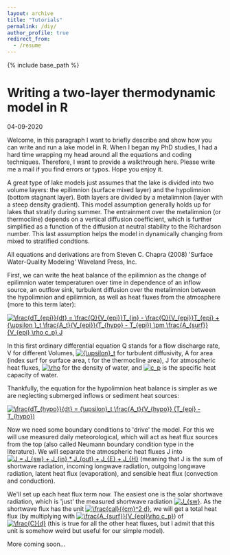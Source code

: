 ```yaml
---
layout: archive
title: "Tutorials"
permalink: /diy/
author_profile: true
redirect_from:
  - /resume
---
```


{% include base_path %}

# Writing a two-layer thermodynamic model in R
04-09-2020

Welcome, in this paragraph I want to briefly describe and show how you can write and run a lake model in R. When I began my PhD studies, I had a hard time wrapping my head around all the equations and coding techniques. Therefore, I want to provide a walkthrough here. Please write me a mail if you find errors or typos. Hope you enjoy it.

A great type of lake models just assumes that the lake is divided into two volume layers: the epilimnion (surface mixed layer) and the hypolimnion (bottom stagnant layer). Both layers are divided by a metalimnion (layer with a steep density gradient). This model assumption generally holds up for lakes that stratify during summer. The entrainment over the metalimnion (or thermocline) depends on a vertical diffusion coefficient, which is further simplified as a function of the diffusion at neutral stability to the Richardson number. This last assumption helps the model in dynamically changing from mixed to stratified condtions.

All equations and derivations are from Steven C. Chapra (2008) 'Surface Water-Quality Modeling' Waveland Press, Inc.

First, we can write the heat balance of the epilimnion as the change of epilimnion water temperaturen over time in dependence of an inflow source, an outflow sink, turbulent diffusion over the metalimnion between the hypolimnion and epilimnion, as well as heat fluxes from the atmosphere (more to this term later):

<a href="https://www.codecogs.com/eqnedit.php?latex=\frac{dT_{epi}}{dt}&space;=&space;\frac{Q}{V_{epi}}T_{in}&space;-&space;\frac{Q}{V_{epi}}T_{epi}&space;&plus;&space;{\upsilon&space;}_t&space;\frac{A_t}{V_{epi}}(T_{hypo}&space;-&space;T_{epi})&space;\pm&space;\frac{A_{surf}}{V_{epi}&space;\rho&space;c_p}&space;J" target="_blank"><img src="https://latex.codecogs.com/svg.latex?\frac{dT_{epi}}{dt}&space;=&space;\frac{Q}{V_{epi}}T_{in}&space;-&space;\frac{Q}{V_{epi}}T_{epi}&space;&plus;&space;{\upsilon&space;}_t&space;\frac{A_t}{V_{epi}}(T_{hypo}&space;-&space;T_{epi})&space;\pm&space;\frac{A_{surf}}{V_{epi}&space;\rho&space;c_p}&space;J" title="\frac{dT_{epi}}{dt} = \frac{Q}{V_{epi}}T_{in} - \frac{Q}{V_{epi}}T_{epi} + {\upsilon }_t \frac{A_t}{V_{epi}}(T_{hypo} - T_{epi}) \pm \frac{A_{surf}}{V_{epi} \rho c_p} J" /></a>

In this first ordinary differential equation Q stands for a flow discharge rate, V for different Volumes, <a href="https://www.codecogs.com/eqnedit.php?latex={\upsilon}_t" target="_blank"><img src="https://latex.codecogs.com/svg.latex?{\upsilon}_t" title="{\upsilon}_t" /></a> for turbulent diffusivity, A for area (index surf for surface area, t for the thermocline area), J for atmospheric heat fluxes, <a href="https://www.codecogs.com/eqnedit.php?latex=\rho" target="_blank"><img src="https://latex.codecogs.com/svg.latex?\rho" title="\rho" /></a> for the density of water, and <a href="https://www.codecogs.com/eqnedit.php?latex=c_p" target="_blank"><img src="https://latex.codecogs.com/svg.latex?c_p" title="c_p" /></a> is the specific heat capacity of water.

Thankfully, the equation for the hypolimnion heat balance is simpler as we are neglecting submerged inflows or sediment heat sources:

<a href="https://www.codecogs.com/eqnedit.php?latex=\frac{dT_{hypo}}{dt}&space;=&space;{\upsilon}_t&space;\frac{A_t}{V_{hypo}}&space;(T_{epi}&space;-&space;T_{hypo})" target="_blank"><img src="https://latex.codecogs.com/svg.latex?\frac{dT_{hypo}}{dt}&space;=&space;{\upsilon}_t&space;\frac{A_t}{V_{hypo}}&space;(T_{epi}&space;-&space;T_{hypo})" title="\frac{dT_{hypo}}{dt} = {\upsilon}_t \frac{A_t}{V_{hypo}} (T_{epi} - T_{hypo})" /></a>

Now we need some boundary conditions to 'drive' the model. For this we will use measured daily meteorological, which will act as heat flux sources from the top (also called Neumann boundary condition type in the literature). We will separate the atmospheric heat fluxes J into <a href="https://www.codecogs.com/eqnedit.php?latex=J&space;=&space;J_{sw}&space;&plus;&space;J_{in}&space;*&space;J_{out}&space;&plus;&space;J_{E}&space;&plus;&space;J_{H}" target="_blank"><img src="https://latex.codecogs.com/svg.latex?J&space;=&space;J_{sw}&space;&plus;&space;J_{in}&space;*&space;J_{out}&space;&plus;&space;J_{E}&space;&plus;&space;J_{H}" title="J = J_{sw} + J_{in} * J_{out} + J_{E} + J_{H}" /></a> (meaning that J is the sum of shortwave radiation, incoming longwave radiation, outgoing longwave radiation, latent heat flux (evaporation), and sensible heat flux (convection and conduction).

We'll set up each heat flux term now. The easiest one is the solar shortwave radiation, which is 'just' the measured shortwave radiation <a href="https://www.codecogs.com/eqnedit.php?latex=J_{sw}" target="_blank"><img src="https://latex.codecogs.com/svg.latex?J_{sw}" title="J_{sw}" /></a>. As the shortwave flux has the unit <a href="https://www.codecogs.com/eqnedit.php?latex=\frac{cal}{{cm}^2&space;d}" target="_blank"><img src="https://latex.codecogs.com/svg.latex?\frac{cal}{{cm}^2&space;d}" title="\frac{cal}{{cm}^2 d}" /></a>, we will get a total heat flux (by multiplying with <a href="https://www.codecogs.com/eqnedit.php?latex=\frac{A_{surf}}{V_{epi}\rho&space;c_p}" target="_blank"><img src="https://latex.codecogs.com/svg.latex?\frac{A_{surf}}{V_{epi}\rho&space;c_p}" title="\frac{A_{surf}}{V_{epi}\rho c_p}" /></a>) of <a href="https://www.codecogs.com/eqnedit.php?latex=\frac{C}{d}" target="_blank"><img src="https://latex.codecogs.com/svg.latex?\frac{C}{d}" title="\frac{C}{d}" /></a> (this is true for all the other heat fluxes, but I admit that this unit is somehow weird but useful for our simple model). 



More coming soon...
